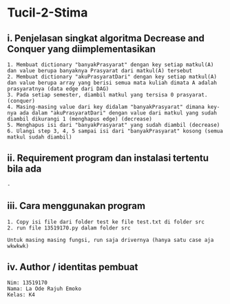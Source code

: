 # Tucil-2-Stima

## i. Penjelasan singkat algoritma Decrease and Conquer yang diimplementasikan
	1. Membuat dictionary "banyakPrasyarat" dengan key setiap matkul(A) dan value berupa banyaknya Prasyarat dari matkul(A) tersebut
	2. Membuat dictionary "akuPrasyaratDari" dengan key setiap matkul(A) dan value berupa array yang berisi semua mata kuliah dimata A adalah prasyaratnya (data edge dari DAG)
	3. Pada setiap semester, diambil matkul yang tersisa 0 prasyarat. (conquer)
	4. Masing-masing value dari key didalam "banyakPrasyarat" dimana key-nya ada dalam "akuPrasyaratDari" dengan value dari matkul yang sudah diambil dikurangi 1 (menghapus edge) (decrease)
	5. Menghapus isi dari "banyakPrasyarat" yang sudah diambil (decrease)
	6. Ulangi step 3, 4, 5 sampai isi dari "banyakPrasyarat" kosong (semua matkul sudah diambil)

## ii. Requirement program dan instalasi tertentu bila ada
	-

## iii. Cara menggunakan program
	1. Copy isi file dari folder test ke file test.txt di folder src
	2. run file 13519170.py dalam folder src

	Untuk masing masing fungsi, run saja drivernya (hanya satu case aja wkwkwk)

## iv. Author / identitas pembuat
	Nim: 13519170
	Nama: La Ode Rajuh Emoko
	Kelas: K4
	